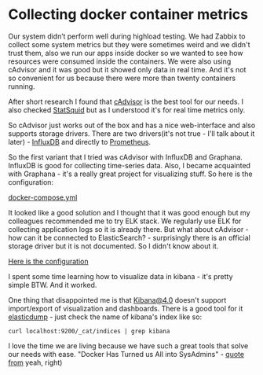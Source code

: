 # Collecting docker container metrics

Our system didn’t perform well during highload testing. We had Zabbix to collect some system metrics but they were
sometimes weird and we didn't trust them, also we run our apps inside docker so we wanted to see how resources were
consumed inside the containers. We were also using cAdvisor and it was good but it showed only data in real time.
And it's not so convenient for us because there were more than twenty containers running.

After short research I found that [cAdvisor](https://github.com/google/cadvisor) is the best tool for our needs.
I also checked [StatSquid](https://github.com/bcicen/statsquid) but as I understood it's for real time metrics only.

So cAdvisor just works out of the box and has a nice web-interface and also supports storage drivers.
There are two drivers(it's not true - I'll talk about it later) - [InfluxDB](https://influxdata.com/) and
directly to [Prometheus](https://prometheus.io/).

So the first variant that I tried was cAdvisor with InfluxDB and Graphana. InfluxDB is good for collecting time-series data.
Also, I became acquainted with Graphana - it's a really great project for visualizing stuff. So here is the configuration:

[docker-compose.yml](https://github.com/nik-kor/docker-metrics-playground/blob/master/cadvisor-influxdb-graphana/docker-compose.yml)

It looked like a good solution and I thought that it was good enough but my colleagues recommended me to try ELK stack.
We regularly use ELK for collecting application logs so it is already there. But what about cAdvisor - how can it be
connected to ElasticSearch? - surprisingly there is an official storage driver but it is not documented. So I didn't know about it.

[Here is the configuration](https://github.com/nik-kor/docker-metrics-playground/blob/master/cadvisor-elk/)

I spent some time learning how to visualize data in kibana - it's pretty simple BTW. And it worked.

One thing that disappointed me is that Kibana@4.0 doesn't support import/export of visualization and dashboards.
There is a good tool for it [elasticdump](https://www.npmjs.com/package/elasticdump) - just check the name of kibana's index
like so:

```
curl localhost:9200/_cat/indices | grep kibana
```


I love the time we are living because we have such a great tools that solve our needs with ease.
"Docker Has Turned us All into SysAdmins" - [quote from](https://www.packtpub.com/books/content/docker-has-turned-us-all-sysadmins)
yeah, right)
